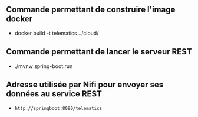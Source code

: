 ##  Commande permettant de construire l'image docker

* docker build -t telematics ../cloud/

## Commande permettant de lancer le serveur REST

* ./mvnw spring-boot:run

## Adresse utilisée par Nifi pour envoyer ses données au service REST

* `http://springboot:8080/telematics`